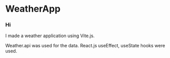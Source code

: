 # WeatherApp
### Hi

I made a weather application using Vite.js.

Weather.api was used for the data.
React.js useEffect, useState hooks were used.

